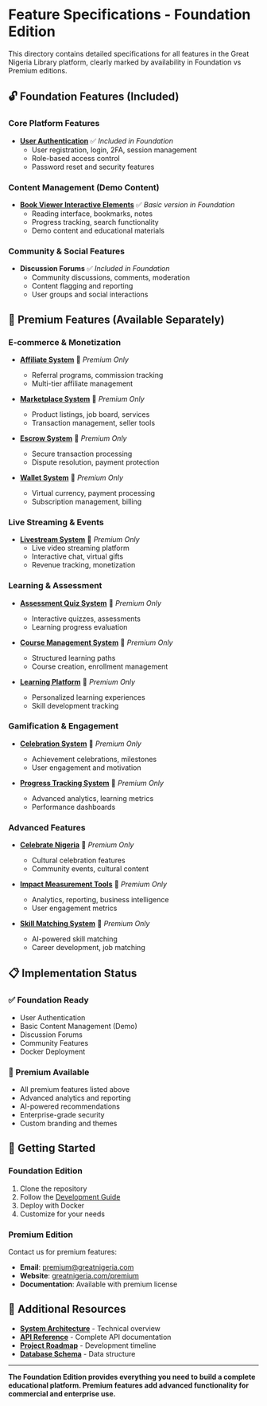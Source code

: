 # Feature Specifications - Foundation Edition

This directory contains detailed specifications for all features in the Great Nigeria Library platform, clearly marked by availability in Foundation vs Premium editions.

## 🔓 Foundation Features (Included)

### Core Platform Features
- **[User Authentication](user_authentication.md)** ✅ *Included in Foundation*
  - User registration, login, 2FA, session management
  - Role-based access control
  - Password reset and security features

### Content Management (Demo Content)
- **[Book Viewer Interactive Elements](book_viewer_interactive_elements.md)** ✅ *Basic version in Foundation*
  - Reading interface, bookmarks, notes
  - Progress tracking, search functionality
  - Demo content and educational materials

### Community & Social Features
- **Discussion Forums** ✅ *Included in Foundation*
  - Community discussions, comments, moderation
  - Content flagging and reporting
  - User groups and social interactions

## 💎 Premium Features (Available Separately)

### E-commerce & Monetization
- **[Affiliate System](affiliate_system.md)** 💎 *Premium Only*
  - Referral programs, commission tracking
  - Multi-tier affiliate management
  
- **[Marketplace System](marketplace_system.md)** 💎 *Premium Only*
  - Product listings, job board, services
  - Transaction management, seller tools
  
- **[Escrow System](escrow_system.md)** 💎 *Premium Only*
  - Secure transaction processing
  - Dispute resolution, payment protection
  
- **[Wallet System](wallet_system.md)** 💎 *Premium Only*
  - Virtual currency, payment processing
  - Subscription management, billing

### Live Streaming & Events
- **[Livestream System](livestream_system.md)** 💎 *Premium Only*
  - Live video streaming platform
  - Interactive chat, virtual gifts
  - Revenue tracking, monetization

### Learning & Assessment
- **[Assessment Quiz System](assessment_quiz_system.md)** 💎 *Premium Only*
  - Interactive quizzes, assessments
  - Learning progress evaluation
  
- **[Course Management System](course_management_system.md)** 💎 *Premium Only*
  - Structured learning paths
  - Course creation, enrollment management
  
- **[Learning Platform](learning_platform.md)** 💎 *Premium Only*
  - Personalized learning experiences
  - Skill development tracking

### Gamification & Engagement
- **[Celebration System](celebration_system.md)** 💎 *Premium Only*
  - Achievement celebrations, milestones
  - User engagement and motivation
  
- **[Progress Tracking System](progress_tracking_system.md)** 💎 *Premium Only*
  - Advanced analytics, learning metrics
  - Performance dashboards

### Advanced Features
- **[Celebrate Nigeria](celebrate_nigeria.md)** 💎 *Premium Only*
  - Cultural celebration features
  - Community events, cultural content
  
- **[Impact Measurement Tools](impact_measurement_tools.md)** 💎 *Premium Only*
  - Analytics, reporting, business intelligence
  - User engagement metrics
  
- **[Skill Matching System](skill_matching_system.md)** 💎 *Premium Only*
  - AI-powered skill matching
  - Career development, job matching

## 📋 Implementation Status

### ✅ Foundation Ready
- User Authentication
- Basic Content Management (Demo)
- Discussion Forums
- Community Features
- Docker Deployment

### 💎 Premium Available
- All premium features listed above
- Advanced analytics and reporting
- AI-powered recommendations
- Enterprise-grade security
- Custom branding and themes

## 🚀 Getting Started

### Foundation Edition
1. Clone the repository
2. Follow the [Development Guide](../02_development_guide.md)
3. Deploy with Docker
4. Customize for your needs

### Premium Edition
Contact us for premium features:
- **Email**: premium@greatnigeria.com
- **Website**: [greatnigeria.com/premium](https://greatnigeria.com/premium)
- **Documentation**: Available with premium license

## 📖 Additional Resources

- **[System Architecture](../01_system_architecture.md)** - Technical overview
- **[API Reference](../03_api_reference.md)** - Complete API documentation
- **[Project Roadmap](../05_project_roadmap.md)** - Development timeline
- **[Database Schema](../06_database_schema.md)** - Data structure

---

**The Foundation Edition provides everything you need to build a complete educational platform. Premium features add advanced functionality for commercial and enterprise use.**
